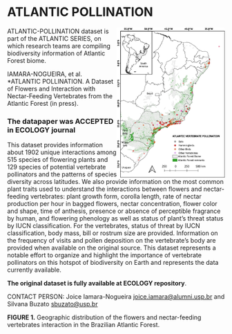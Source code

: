 # ATLANTIC POLLINATION

<img align="right" width="250" src="atlantic_vertebrates.jpg">ATLANTIC-POLLINATION dataset is part of the ATLANTIC SERIES, on which research teams are compiling biodiversity information of Atlantic Forest biome. 

IAMARA-NOGUEIRA, et al. *ATLANTIC POLLINATION. A Dataset of Flowers and Interaction with Nectar-Feeding Vertebrates from the Atlantic Forest (in press).


### The datapaper was ACCEPTED in ECOLOGY journal

This dataset provides information about 1902 unique interactions among 515 species of flowering plants and 129 species of potential vertebrate pollinators and the patterns of species diversity across latitudes. We also provide information on the most common plant traits used to understand the interactions between flowers and nectar-feeding vertebrates: plant growth form, corolla length, rate of nectar production per hour in bagged flowers, nectar concentration, flower color and shape, time of anthesis, presence or absence of perceptible fragrance by human, and flowering phenology as well as status of plant’s threat status by IUCN classification. For the vertebrates, status of threat by IUCN classification, body mass, bill or rostrum size are provided. Information on the frequency of visits and pollen deposition on the vertebrate’s body are provided when available on the original source. This dataset represents a notable effort to organize and highlight the importance of vertebrate pollinators on this hotspot of biodiversity on Earth and represents the data currently available.

**The original dataset is fully available at ECOLOGY repository**. 

CONTACT PERSON: Joice Iamara-Nogueira <joice.iamara@alumni.usp.br> and Silvana Buzato <sbuzato@usp.br>


**FIGURE 1.** Geographic distribution of the flowers and nectar-feeding vertebrates interaction in the Brazilian Atlantic Forest. 
 
